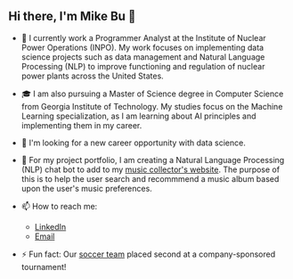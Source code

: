 ## Hi there, I'm Mike Bu 👋

- 💼 I currently work a Programmer Analyst at the Institute of Nuclear Power Operations (INPO). My work focuses on implementing data science projects such as data management and Natural Language Processing (NLP) to improve functioning and regulation of nuclear power plants across the United States.

- 🎓 I am also pursuing a Master of Science degree in Computer Science from Georgia Institute of Technology. My studies focus on the Machine Learning specialization, as I am learning about AI principles and implementing them in my career.

- 🔭 I'm looking for a new career opportunity with data science.

- 🌱 For my project portfolio, I am creating a Natural Language Processing (NLP) chat bot to add to my [music collector's website](https://www.github.com/mikezbu/album_global). The purpose of this is to help the user search and recommmend a music album based upon the user's music preferences.

- 📫 How to reach me:
  - [LinkedIn](https://www.linkedin.com/in/mikezbu)
  - [Email](mailto:mikezbu97@gmail.com)

- ⚡ Fun fact: Our [soccer team](https://drive.google.com/file/d/1sgKQs0Rr3e6h7Q_OXk0ienl8NoA-s1t4/view?usp=sharing) placed second at a company-sponsored tournament!
<!--
**mikezbu/mikezbu** is a ✨ _special_ ✨ repository because its `README.md` (this file) appears on your GitHub profile.

Here are some ideas to get you started:


- 🌱 I’m currently learning ...
- 👯 I’m looking to collaborate on 
- 🤔 I’m looking for help with ...
- 💬 Ask me about ...
- 📫 How to reach me: ...
- 😄 Pronouns: ...
- ⚡ Fun fact: ...
-->
